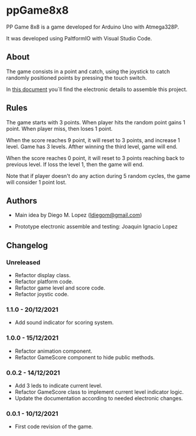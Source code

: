 # ppGame8x8

PP Game 8x8 is a game developed for Arduino Uno with Atmega328P.

It was developed using PaltformIO with Visual Studio Code.

## About

The game consists in a point and catch, using the joystick to catch randomly positioned points by pressing the touch switch.

In [this document](./doc/README.md) you´ll find the electronic details to assemble this project.

## Rules

The game starts with 3 points. When player hits the random point gains 1 point. When player miss, then loses 1 point.

When the score reaches 9 point, it will reset to 3 points, and increase 1 level. Game has 3 levels. Afther winning the third level, game will end.

When the score reaches 0 point, it will reset to 3 points reaching back to previous level. If loss the level 1, then the game will end.

Note that if player doesn't do any action during 5 random cycles, the game will consider 1 point lost.

## Authors

- Main idea by Diego M. Lopez (ldiegom@gmail.com)

- Prototype electronic assemble and testing: Joaquin Ignacio Lopez

## Changelog

### Unreleased

- Refactor display class.
- Refactor platform code.
- Refactor game level and score code.
- Refactor joystic code.

### 1.1.0 - 20/12/2021

- Add sound indicator for scoring system.

### 1.0.0 - 15/12/2021

- Refactor animation component.
- Refactor GameScore component to hide public methods.

### 0.0.2 - 14/12/2021

- Add 3 leds to indicate current level.
- Refactor GameScore class to implement current level indicator logic.
- Update the documentation according to needed electronic changes.

### 0.0.1 - 10/12/2021

- First code revision of the game.
